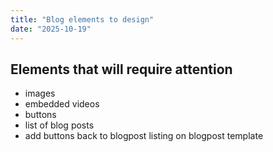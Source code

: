 ```yaml
---
title: "Blog elements to design"
date: "2025-10-19"
---
```


## Elements that will require attention

- images
- embedded videos
- buttons
- list of blog posts
- add buttons back to blogpost listing on blogpost template